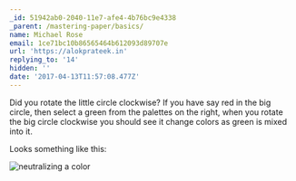 ```yaml
---
_id: 51942ab0-2040-11e7-afe4-4b76bc9e4338
_parent: /mastering-paper/basics/
name: Michael Rose
email: 1ce71bc10b86565464b612093d89707e
url: 'https://alokprateek.in'
replying_to: '14'
hidden: ''
date: '2017-04-13T11:57:08.477Z'
---
```


Did you rotate the little circle clockwise? If you have say red in the big
circle, then select a green from the palettes on the right, when you rotate the
big circle clockwise you should see it change colors as green is mixed into it.

Looks something like this:

![neutralizing a color](../../../images/paper-53-mixing-complementary-gray-2.jpg)
